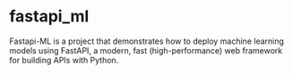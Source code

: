 # fastapi_ml
Fastapi-ML is a project that demonstrates how to deploy machine learning models using FastAPI, a modern, fast (high-performance) web framework for building APIs with Python.
